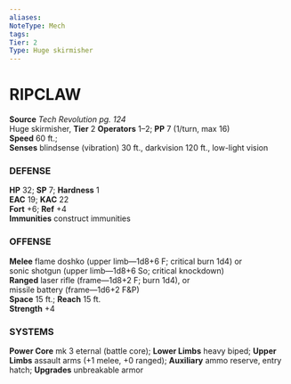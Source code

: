 ```yaml
---
aliases: 
NoteType: Mech
tags: 
Tier: 2
Type: Huge skirmisher
---
```


# RIPCLAW

**Source** _Tech Revolution pg. 124_  
Huge skirmisher, **Tier** 2 
**Operators** 1–2; **PP** 7 (1/turn, max 16)  
**Speed** 60 ft.;  
**Senses** blindsense (vibration) 30 ft., darkvision 120 ft., low-light vision

### DEFENSE

**HP** 32; **SP** 7; **Hardness** 1  
**EAC** 19; **KAC** 22  
**Fort** +6; **Ref** +4  
**Immunities** construct immunities

### OFFENSE

**Melee** flame doshko (upper limb—1d8+6 F; critical burn 1d4) or  
sonic shotgun (upper limb—1d8+6 So; critical knockdown)  
**Ranged** laser rifle (frame—1d8+2 F; burn 1d4), or  
missile battery (frame—1d6+2 F&P)  
**Space** 15 ft.; **Reach** 15 ft.  
**Strength** +4

### SYSTEMS

**Power Core** mk 3 eternal (battle core); **Lower Limbs** heavy biped; **Upper Limbs** assault arms (+1 melee, +0 ranged); **Auxiliary** ammo reserve, entry hatch; **Upgrades** unbreakable armor
